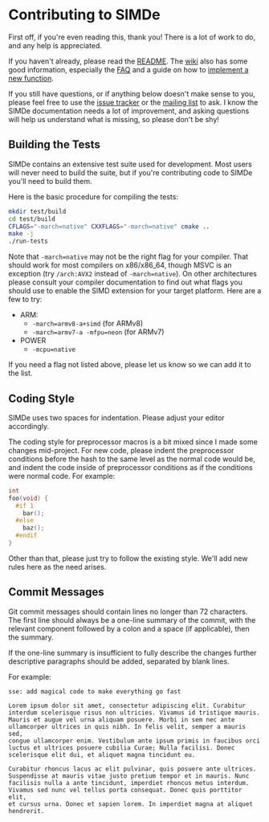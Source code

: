 # Contributing to SIMDe

First off, if you're even reading this, thank you!  There is a lot of
work to do, and any help is appreciated.

If you haven't already, please read the
[README](https://github.com/nemequ/simde/blob/master/README.md).  The
[wiki](https://github.com/nemequ/simde/wiki) also has some good
information, especially the
[FAQ](https://github.com/nemequ/simde/wiki/FAQ) and a guide on how to
[implement a new
function](https://github.com/nemequ/simde/wiki/Implementing-a-New-Function).

If you still have questions, or if anything below doesn't make sense
to you, please feel free to use the [issue
tracker](https://github.com/nemequ/simde/issues) or the [mailing
list](https://groups.google.com/forum/#!forum/simde) to ask.  I know
the SIMDe documentation needs a lot of improvement, and asking
questions will help us understand what is missing, so please don't be
shy!

## Building the Tests

SIMDe contains an extensive test suite used for development.  Most
users will never need to build the suite, but if you're contributing
code to SIMDe you'll need to build them.

Here is the basic procedure for compiling the tests:

```bash
mkdir test/build
cd test/build
CFLAGS="-march=native" CXXFLAGS="-march=native" cmake ..
make -j
./run-tests
```

Note that `-march=native` may not be the right flag for your compiler.
That should work for most compilers on x86/x86_64, though MSVC is an
exception (try `/arch:AVX2` instead of `-march=native`).  On other
architectures please consult your compiler documentation to find out
what flags you should use to enable the SIMD extension for your target
platform.  Here are a few to try:

 * ARM:
   * `-march=armv8-a+simd` (for ARMv8)
   * `-march=armv7-a -mfpu=neon` (for ARMv7)
 * POWER
   * `-mcpu=native`

If you need a flag not listed above, please let us know so we can add
it to the list.

## Coding Style

SIMDe uses two spaces for indentation.  Please adjust your editor
accordingly.

The coding style for preprocessor macros is a bit mixed since I made
some changes mid-project.  For new code, please indent the
preprocessor conditions before the hash to the same level as the
normal code would be, and indent the code inside of preprocessor
conditions as if the conditions were normal code.  For example:

```c
int
foo(void) {
  #if 1
    bar();
  #else
    baz();
  #endif
}
```

Other than that, please just try to follow the existing style.  We'll
add new rules here as the need arises.

## Commit Messages

Git commit messages should contain lines no longer than 72 characters.
The first line should always be a one-line summary of the commit, with
the relevant component followed by a colon and a space (if
applicable), then the summary.

If the one-line summary is insufficient to fully describe the changes
further descriptive paragraphs should be added, separated by blank
lines.

For example:

```
sse: add magical code to make everything go fast

Lorem ipsum dolor sit amet, consectetur adipiscing elit. Curabitur
interdum scelerisque risus non ultricies. Vivamus id tristique mauris.
Mauris et augue vel urna aliquam posuere. Morbi in sem nec ante
ullamcorper ultrices in quis nibh. In felis velit, semper a mauris sed,
congue ullamcorper enim. Vestibulum ante ipsum primis in faucibus orci
luctus et ultrices posuere cubilia Curae; Nulla facilisi. Donec
scelerisque elit dui, et aliquet magna tincidunt eu.

Curabitur rhoncus lacus ac elit pulvinar, quis posuere ante ultrices.
Suspendisse at mauris vitae justo pretium tempor et in mauris. Nunc
facilisis nulla a ante tincidunt, imperdiet rhoncus metus interdum.
Vivamus sed nunc vel tellus porta consequat. Donec quis porttitor elit,
et cursus urna. Donec et sapien lorem. In imperdiet magna at aliquet
hendrerit.
```